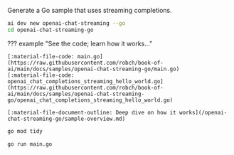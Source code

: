Generate a Go sample that uses streaming completions.

``` bash
ai dev new openai-chat-streaming --go
cd openai-chat-streaming-go
```

??? example "See the code; learn how it works..."

    [:material-file-code: main.go](https://raw.githubusercontent.com/robch/book-of-ai/main/docs/samples/openai-chat-streaming-go/main.go)  
    [:material-file-code: openai_chat_completions_streaming_hello_world.go](https://raw.githubusercontent.com/robch/book-of-ai/main/docs/samples/openai-chat-streaming-go/openai_chat_completions_streaming_hello_world.go)  

    [:material-file-document-outline: Deep dive on how it works](/openai-chat-streaming-go/sample-overview.md)  

``` bash title="Install dependencies"
go mod tidy
```

``` bash title="Run the sample"
go run main.go
```
